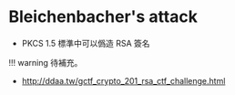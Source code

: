 # Bleichenbacher's attack

- PKCS 1.5 標準中可以僞造 RSA 簽名​

!!! warning
    待補充。

- http://ddaa.tw/gctf_crypto_201_rsa_ctf_challenge.html

